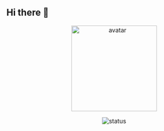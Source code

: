 ## Hi there 👋

<p align="center">
  <img src="https://r2.haunt.gg/avatar/3f7fd6a8-9ec0-4bdd-a319-bbc9df0bd9ea.jpeg" alt="avatar" width="200" />
</p>

<p align="center">
  <img src="https://api.statusbadges.me/badge/status/864135836727508994" alt="status" />
</p>